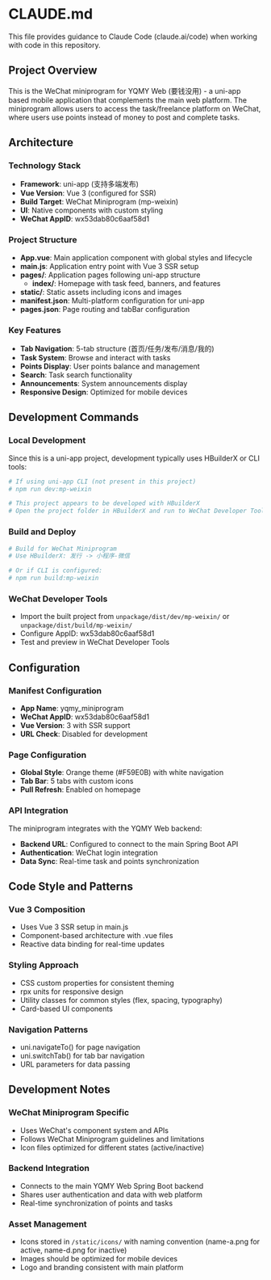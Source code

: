 # CLAUDE.md

This file provides guidance to Claude Code (claude.ai/code) when working with code in this repository.

## Project Overview

This is the WeChat miniprogram for YQMY Web (要钱没用) - a uni-app based mobile application that complements the main web platform. The miniprogram allows users to access the task/freelance platform on WeChat, where users use points instead of money to post and complete tasks.

## Architecture

### Technology Stack
- **Framework**: uni-app (支持多端发布)
- **Vue Version**: Vue 3 (configured for SSR)
- **Build Target**: WeChat Miniprogram (mp-weixin)
- **UI**: Native components with custom styling
- **WeChat AppID**: wx53dab80c6aaf58d1

### Project Structure
- **App.vue**: Main application component with global styles and lifecycle
- **main.js**: Application entry point with Vue 3 SSR setup
- **pages/**: Application pages following uni-app structure
  - **index/**: Homepage with task feed, banners, and features
- **static/**: Static assets including icons and images
- **manifest.json**: Multi-platform configuration for uni-app
- **pages.json**: Page routing and tabBar configuration

### Key Features
- **Tab Navigation**: 5-tab structure (首页/任务/发布/消息/我的)
- **Task System**: Browse and interact with tasks
- **Points Display**: User points balance and management
- **Search**: Task search functionality
- **Announcements**: System announcements display
- **Responsive Design**: Optimized for mobile devices

## Development Commands

### Local Development
Since this is a uni-app project, development typically uses HBuilderX or CLI tools:

```bash
# If using uni-app CLI (not present in this project)
# npm run dev:mp-weixin

# This project appears to be developed with HBuilderX
# Open the project folder in HBuilderX and run to WeChat Developer Tools
```

### Build and Deploy
```bash
# Build for WeChat Miniprogram
# Use HBuilderX: 发行 -> 小程序-微信

# Or if CLI is configured:
# npm run build:mp-weixin
```

### WeChat Developer Tools
- Import the built project from `unpackage/dist/dev/mp-weixin/` or `unpackage/dist/build/mp-weixin/`
- Configure AppID: wx53dab80c6aaf58d1
- Test and preview in WeChat Developer Tools

## Configuration

### Manifest Configuration
- **App Name**: yqmy_miniprogram
- **WeChat AppID**: wx53dab80c6aaf58d1
- **Vue Version**: 3 with SSR support
- **URL Check**: Disabled for development

### Page Configuration
- **Global Style**: Orange theme (#F59E0B) with white navigation
- **Tab Bar**: 5 tabs with custom icons
- **Pull Refresh**: Enabled on homepage

### API Integration
The miniprogram integrates with the YQMY Web backend:
- **Backend URL**: Configured to connect to the main Spring Boot API
- **Authentication**: WeChat login integration
- **Data Sync**: Real-time task and points synchronization

## Code Style and Patterns

### Vue 3 Composition
- Uses Vue 3 SSR setup in main.js
- Component-based architecture with .vue files
- Reactive data binding for real-time updates

### Styling Approach
- CSS custom properties for consistent theming
- rpx units for responsive design
- Utility classes for common styles (flex, spacing, typography)
- Card-based UI components

### Navigation Patterns
- uni.navigateTo() for page navigation
- uni.switchTab() for tab bar navigation
- URL parameters for data passing

## Development Notes

### WeChat Miniprogram Specific
- Uses WeChat's component system and APIs
- Follows WeChat Miniprogram guidelines and limitations
- Icon files optimized for different states (active/inactive)

### Backend Integration
- Connects to the main YQMY Web Spring Boot backend
- Shares user authentication and data with web platform
- Real-time synchronization of points and tasks

### Asset Management
- Icons stored in `/static/icons/` with naming convention (name-a.png for active, name-d.png for inactive)
- Images should be optimized for mobile devices
- Logo and branding consistent with main platform